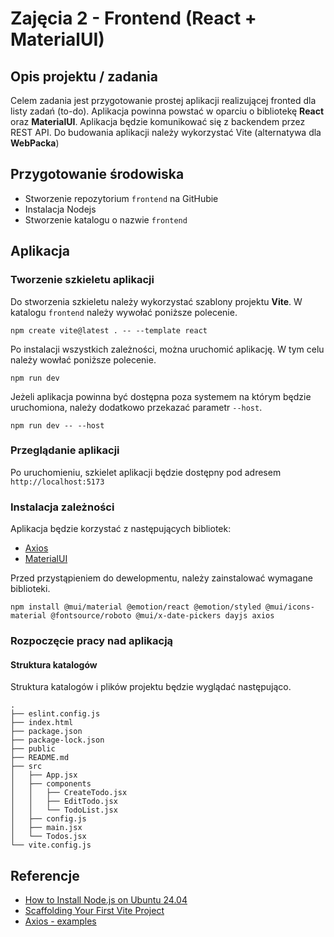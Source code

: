 # Zajęcia 2 - Frontend (React + MaterialUI)

## Opis projektu / zadania

Celem zadania jest przygotowanie prostej aplikacji realizującej fronted dla listy zadań (to-do). Aplikacja powinna powstać w oparciu o bibliotekę **React** oraz **MaterialUI**. Aplikacja będzie komunikować się z backendem przez REST API. Do budowania aplikacji należy wykorzystać Vite (alternatywa dla **WebPacka**)

## Przygotowanie środowiska

- Stworzenie repozytorium `frontend` na GitHubie
- Instalacja Nodejs
- Stworzenie katalogu o nazwie `frontend`

## Aplikacja

### Tworzenie szkieletu aplikacji

Do stworzenia szkieletu należy wykorzystać szablony projektu **Vite**. W katalogu `frontend` należy wywołać poniższe polecenie.

```
npm create vite@latest . -- --template react
```

Po instalacji wszystkich zależności, można uruchomić aplikację. W tym celu należy wowłać poniższe polecenie.

```
npm run dev
```

Jeżeli aplikacja powinna być dostępna poza systemem na którym będzie uruchomiona, należy dodatkowo przekazać parametr `--host`.

```
npm run dev -- --host
```

### Przeglądanie aplikacji

Po uruchomieniu, szkielet aplikacji będzie dostępny pod adresem `http://localhost:5173`

### Instalacja zależności

Aplikacja będzie korzystać z następujących bibliotek:

- [Axios ](https://axios-http.com/docs/intro)
- [MaterialUI](https://mui.com/material-ui/)

Przed przystąpieniem do dewelopmentu, należy zainstalować wymagane biblioteki.

```
npm install @mui/material @emotion/react @emotion/styled @mui/icons-material @fontsource/roboto @mui/x-date-pickers dayjs axios
```

### Rozpoczęcie pracy nad aplikacją

#### Struktura katalogów

Struktura katalogów i plików projektu będzie wyglądać następująco.
```
.
├── eslint.config.js
├── index.html
├── package.json
├── package-lock.json
├── public
├── README.md
├── src
│   ├── App.jsx
│   ├── components
│   │   ├── CreateTodo.jsx
│   │   ├── EditTodo.jsx
│   │   └── TodoList.jsx
│   ├── config.js
│   ├── main.jsx
│   └── Todos.jsx
└── vite.config.js
```



## Referencje

- [How to Install Node.js on Ubuntu 24.04](https://linuxconfig.org/how-to-install-node-js-on-ubuntu-24-04)
- [Scaffolding Your First Vite Project](https://vite.dev/guide/#scaffolding-your-first-vite-project)
- [Axios - examples](https://axios-http.com/docs/example)
